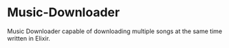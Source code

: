 # Music-Downloader
Music Downloader capable of downloading multiple songs at the same time written in Elixir.
